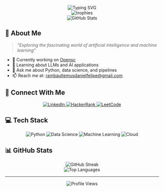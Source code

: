 <div align="center">
  <img src="https://readme-typing-svg.herokuapp.com?font=Fira+Code&weight=500&size=40&pause=1000&color=2E8BC0&center=true&vCenter=true&width=600&height=100&lines=Hi+%F0%9F%91%8B%2C+I'm+Daniel+Rambaut;Data+Scientist+%26+AI+Enthusiast" alt="Typing SVG" />
</div>

<div align="center">
  <img src="https://github-profile-trophy.vercel.app/?username=drambaut&theme=radical&no-frame=true&no-bg=true&margin-w=4" alt="trophies" />
</div>

<div align="center">
  <img src="https://github-readme-stats.vercel.app/api?username=drambaut&show_icons=true&theme=radical" alt="GitHub Stats" />
</div>

## 🚀 About Me

> *"Exploring the fascinating world of artificial intelligence and machine learning"*

- 🔭 Currently working on [Opensc](https://github.com/opensc-org)
- 🌱 Learning about LLMs and AI applications
- 💬 Ask me about Python, data science, and pipelines
- 📫 Reach me at: rambautlemusdanielfelipe@gmail.com

## 🌟 Connect With Me

<div align="center">
  <a href="https://www.linkedin.com/in/felipe-rambaut/">
    <img src="https://img.shields.io/badge/LinkedIn-0077B5?style=for-the-badge&logo=linkedin&logoColor=white" alt="LinkedIn"/>
  </a>
  <a href="https://www.hackerrank.com/profile/dfrafelipe">
    <img src="https://img.shields.io/badge/HackerRank-2EC866?style=for-the-badge&logo=HackerRank&logoColor=white" alt="HackerRank"/>
  </a>
  <a href="https://leetcode.com/u/dfrafelipe/">
    <img src="https://img.shields.io/badge/LeetCode-FFA116?style=for-the-badge&logo=LeetCode&logoColor=black" alt="LeetCode"/>
  </a>
</div>

## 💻 Tech Stack

<div align="center">
  <img src="https://img.shields.io/badge/Python-Expert-3776AB?style=for-the-badge&logo=python&logoColor=white" alt="Python"/>
  <img src="https://img.shields.io/badge/Data_Science-Expert-FF6F00?style=for-the-badge&logo=scikit-learn&logoColor=white" alt="Data Science"/>
  <img src="https://img.shields.io/badge/Machine_Learning-Expert-FF6F00?style=for-the-badge&logo=tensorflow&logoColor=white" alt="Machine Learning"/>
  <img src="https://img.shields.io/badge/Cloud-AWS_Azure-232F3E?style=for-the-badge&logo=amazon-aws&logoColor=white" alt="Cloud"/>
</div>

## 📊 GitHub Stats

<div align="center">
  <img src="https://github-readme-streak-stats.herokuapp.com/?user=drambaut&theme=radical" alt="GitHub Streak" />
</div>

<div align="center">
  <img src="https://github-readme-stats.vercel.app/api/top-langs/?username=drambaut&layout=compact&theme=radical" alt="Top Languages" />
</div>

---

<div align="center">
  <img src="https://komarev.com/ghpvc/?username=drambaut&style=flat-square&color=blue" alt="Profile Views"/>
</div>
